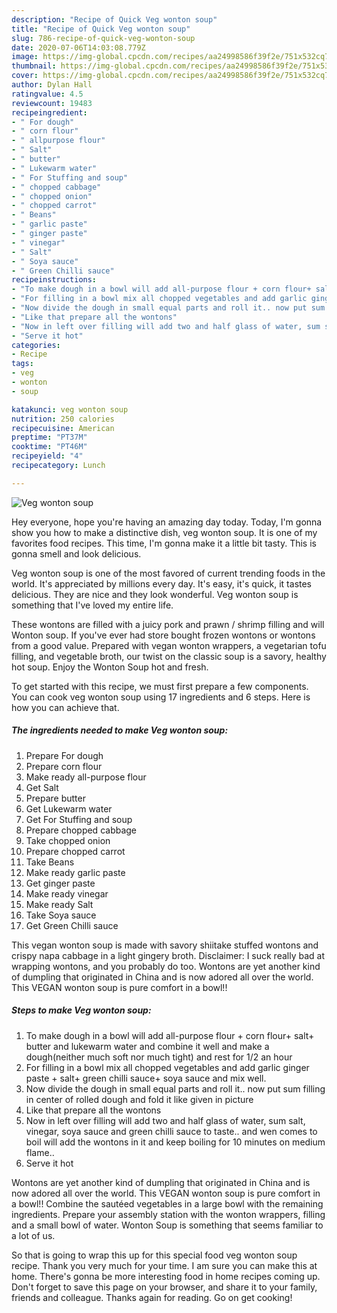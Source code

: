 ```yaml
---
description: "Recipe of Quick Veg wonton soup"
title: "Recipe of Quick Veg wonton soup"
slug: 786-recipe-of-quick-veg-wonton-soup
date: 2020-07-06T14:03:08.779Z
image: https://img-global.cpcdn.com/recipes/aa24998586f39f2e/751x532cq70/veg-wonton-soup-recipe-main-photo.jpg
thumbnail: https://img-global.cpcdn.com/recipes/aa24998586f39f2e/751x532cq70/veg-wonton-soup-recipe-main-photo.jpg
cover: https://img-global.cpcdn.com/recipes/aa24998586f39f2e/751x532cq70/veg-wonton-soup-recipe-main-photo.jpg
author: Dylan Hall
ratingvalue: 4.5
reviewcount: 19483
recipeingredient:
- " For dough"
- " corn flour"
- " allpurpose flour"
- " Salt"
- " butter"
- " Lukewarm water"
- " For Stuffing and soup"
- " chopped cabbage"
- " chopped onion"
- " chopped carrot"
- " Beans"
- " garlic paste"
- " ginger paste"
- " vinegar"
- " Salt"
- " Soya sauce"
- " Green Chilli sauce"
recipeinstructions:
- "To make dough in a bowl will add all-purpose flour + corn flour+ salt+ butter and lukewarm water and combine it well and make a dough(neither much soft nor much tight) and rest for 1/2 an hour"
- "For filling in a bowl mix all chopped vegetables and add garlic ginger paste + salt+ green chilli sauce+ soya sauce and mix well."
- "Now divide the dough in small equal parts and roll it.. now put sum filling in center of rolled dough and fold it like given in picture"
- "Like that prepare all the wontons"
- "Now in left over filling will add two and half glass of water, sum salt, vinegar, soya sauce and green chilli sauce to taste.. and wen comes to boil will add the wontons in it and keep boiling for 10 minutes on medium flame.."
- "Serve it hot"
categories:
- Recipe
tags:
- veg
- wonton
- soup

katakunci: veg wonton soup 
nutrition: 250 calories
recipecuisine: American
preptime: "PT37M"
cooktime: "PT46M"
recipeyield: "4"
recipecategory: Lunch

---
```



![Veg wonton soup](https://img-global.cpcdn.com/recipes/aa24998586f39f2e/751x532cq70/veg-wonton-soup-recipe-main-photo.jpg)

Hey everyone, hope you're having an amazing day today. Today, I'm gonna show you how to make a distinctive dish, veg wonton soup. It is one of my favorites food recipes. This time, I'm gonna make it a little bit tasty. This is gonna smell and look delicious.

Veg wonton soup is one of the most favored of current trending foods in the world. It's appreciated by millions every day. It's easy, it's quick, it tastes delicious. They are nice and they look wonderful. Veg wonton soup is something that I've loved my entire life.

These wontons are filled with a juicy pork and prawn / shrimp filling and will Wonton soup. If you&#39;ve ever had store bought frozen wontons or wontons from a good value. Prepared with vegan wonton wrappers, a vegetarian tofu filling, and vegetable broth, our twist on the classic soup is a savory, healthy hot soup. Enjoy the Wonton Soup hot and fresh.


To get started with this recipe, we must first prepare a few components. You can cook veg wonton soup using 17 ingredients and 6 steps. Here is how you can achieve that.

<!--inarticleads1-->

##### The ingredients needed to make Veg wonton soup:

1. Prepare  For dough
1. Prepare  corn flour
1. Make ready  all-purpose flour
1. Get  Salt
1. Prepare  butter
1. Get  Lukewarm water
1. Get  For Stuffing and soup
1. Prepare  chopped cabbage
1. Take  chopped onion
1. Prepare  chopped carrot
1. Take  Beans
1. Make ready  garlic paste
1. Get  ginger paste
1. Make ready  vinegar
1. Make ready  Salt
1. Take  Soya sauce
1. Get  Green Chilli sauce


This vegan wonton soup is made with savory shiitake stuffed wontons and crispy napa cabbage in a light gingery broth. Disclaimer: I suck really bad at wrapping wontons, and you probably do too. Wontons are yet another kind of dumpling that originated in China and is now adored all over the world. This VEGAN wonton soup is pure comfort in a bowl!! 

<!--inarticleads2-->

##### Steps to make Veg wonton soup:

1. To make dough in a bowl will add all-purpose flour + corn flour+ salt+ butter and lukewarm water and combine it well and make a dough(neither much soft nor much tight) and rest for 1/2 an hour
1. For filling in a bowl mix all chopped vegetables and add garlic ginger paste + salt+ green chilli sauce+ soya sauce and mix well.
1. Now divide the dough in small equal parts and roll it.. now put sum filling in center of rolled dough and fold it like given in picture
1. Like that prepare all the wontons
1. Now in left over filling will add two and half glass of water, sum salt, vinegar, soya sauce and green chilli sauce to taste.. and wen comes to boil will add the wontons in it and keep boiling for 10 minutes on medium flame..
1. Serve it hot


Wontons are yet another kind of dumpling that originated in China and is now adored all over the world. This VEGAN wonton soup is pure comfort in a bowl!! Combine the sautéed vegetables in a large bowl with the remaining ingredients. Prepare your assembly station with the wonton wrappers, filling and a small bowl of water. Wonton Soup is something that seems familiar to a lot of us. 

So that is going to wrap this up for this special food veg wonton soup recipe. Thank you very much for your time. I am sure you can make this at home. There's gonna be more interesting food in home recipes coming up. Don't forget to save this page on your browser, and share it to your family, friends and colleague. Thanks again for reading. Go on get cooking!
